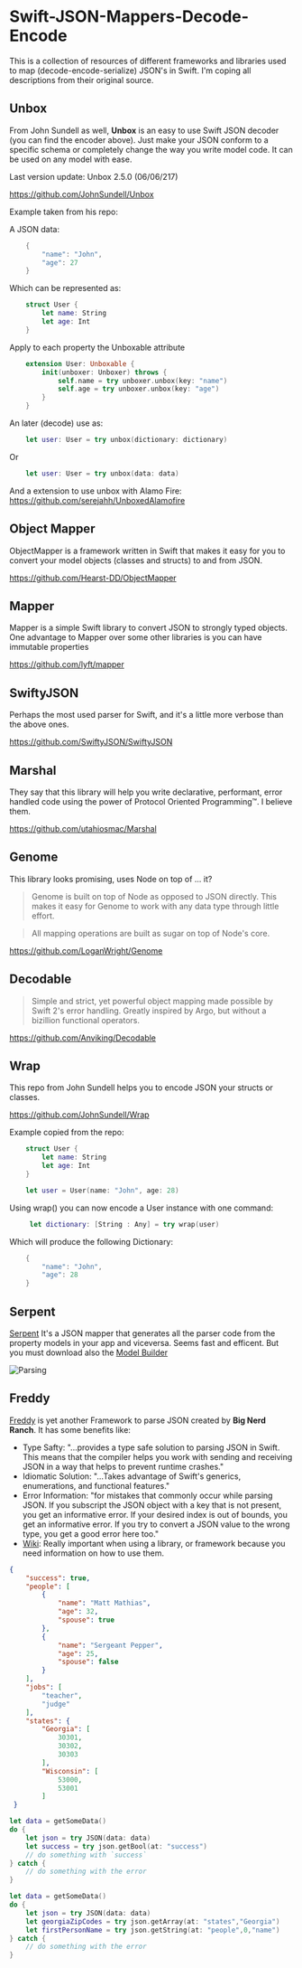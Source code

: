 # Swift-JSON-Mappers-Decode-Encode
This is a collection of resources of different frameworks and libraries used to map (decode-encode-serialize) JSON's in Swift. I'm coping all descriptions from their original source.

## Unbox

From John Sundell as well, **Unbox** is an easy to use Swift JSON decoder (you can find the encoder above). 
Just make your JSON conform to a specific schema or completely change the way you write model code. It can be used on any model with ease.

Last version update: Unbox 2.5.0 (06/06/217)

https://github.com/JohnSundell/Unbox

Example taken from his repo:

A JSON data:

```Swift
    {
        "name": "John",
        "age": 27
    }
```

Which can be represented as:

```Swift
    struct User {
        let name: String
        let age: Int
    }
```

Apply to each property the Unboxable attribute 

```Swift
    extension User: Unboxable {
        init(unboxer: Unboxer) throws {
            self.name = try unboxer.unbox(key: "name")
            self.age = try unboxer.unbox(key: "age")
        }
    }
```

An later (decode) use as:

```Swift
    let user: User = try unbox(dictionary: dictionary)
```

Or 

```Swift
    let user: User = try unbox(data: data)
```



And a extension to use unbox with Alamo Fire: https://github.com/serejahh/UnboxedAlamofire

## Object Mapper


ObjectMapper is a framework written in Swift that makes it easy for you to convert your model objects (classes and structs) to and from JSON.

https://github.com/Hearst-DD/ObjectMapper

## Mapper

Mapper is a simple Swift library to convert JSON to strongly typed objects. One advantage to Mapper over some other libraries is you can have immutable properties

https://github.com/lyft/mapper

## SwiftyJSON

Perhaps the most used parser for Swift, and it's a little more verbose than the above ones.

https://github.com/SwiftyJSON/SwiftyJSON


## Marshal

They say that this library will help you write declarative, performant, error handled code using the power of Protocol Oriented Programming™. I believe them.

https://github.com/utahiosmac/Marshal


## Genome

This library looks promising, uses Node on top of ... it?

> Genome is built on top of Node as opposed to JSON directly. This makes it easy for Genome to work with any data type through little effort.

> All mapping operations are built as sugar on top of Node's core.

https://github.com/LoganWright/Genome



## Decodable

> Simple and strict, yet powerful object mapping made possible by Swift 2's error handling. Greatly inspired by Argo, but without a bizillion functional operators.

https://github.com/Anviking/Decodable

## Wrap

This repo from John Sundell helps you to encode JSON your structs or classes. 

https://github.com/JohnSundell/Wrap


Example copied from the repo:

```Swift
    struct User {
        let name: String
        let age: Int
    }

    let user = User(name: "John", age: 28)
```

Using wrap() you can now encode a User instance with one command:

```Swift
     let dictionary: [String : Any] = try wrap(user)
```

Which will produce the following Dictionary:

```Swift
    {
        "name": "John",
        "age": 28
    }
```


## Serpent

[Serpent](https://engineering.nodesagency.com/articles/iOS/Serpent-more-than-just-another-JSON-mapping-framework/)
 It's a JSON mapper that generates all the parser code from the property models in your app and viceversa.  Seems fast and efficent. But you must download also the [Model Builder](https://github.com/nodes-ios/ModelBoiler)

![Parsing](https://d1gwekl0pol55k.cloudfront.net/image/nstack/translate_values/modelboiler_QFktJAlXOv.gif)


## Freddy 

[Freddy](https://github.com/bignerdranch/Freddy) is yet another Framework to parse JSON created by **Big Nerd Ranch**. It has some benefits like:

- Type Safty: "...provides a type safe solution to parsing JSON in Swift. This means that the compiler helps you work with sending and receiving JSON in a way that helps to prevent runtime crashes."
- Idiomatic Solution: "...Takes advantage of Swift's generics, enumerations, and functional features."
- Error Information: "for mistakes that commonly occur while parsing JSON. If you subscript the JSON object with a key that is not present, you get an informative error. If your desired index is out of bounds, you get an informative error. If you try to convert a JSON value to the wrong type, you get a good error here too."
- [Wiki](https://github.com/bignerdranch/Freddy/wiki): Really important when using a library, or framework because you need information on how to use them. 

```json 
{
    "success": true,
    "people": [
        {
            "name": "Matt Mathias",
            "age": 32,
            "spouse": true
        },
        {
            "name": "Sergeant Pepper",
            "age": 25,
            "spouse": false
        }
    ],
    "jobs": [
        "teacher",
        "judge"
    ],
    "states": {
        "Georgia": [
            30301,
            30302,
            30303
        ],
        "Wisconsin": [
            53000,
            53001
        ]
 }
```

```swift
let data = getSomeData()
do {
    let json = try JSON(data: data)
    let success = try json.getBool(at: "success")
    // do something with `success`
} catch {
    // do something with the error
}
```

```swift
let data = getSomeData()
do {
    let json = try JSON(data: data)
    let georgiaZipCodes = try json.getArray(at: "states","Georgia")
    let firstPersonName = try json.getString(at: "people",0,"name")
} catch {
    // do something with the error
}
```

